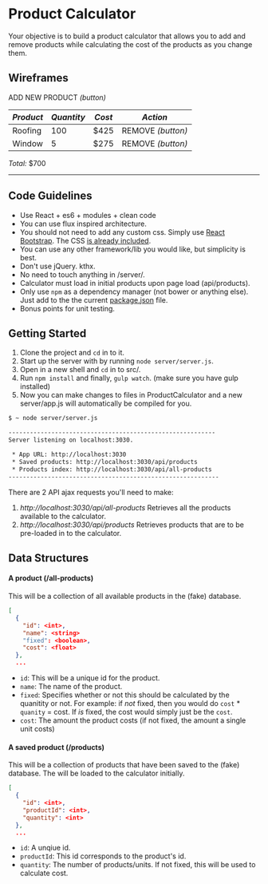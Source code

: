 # Product Calculator

Your objective is to build a product calculator that allows you to add and
remove products while calculating the cost of the products as you change them.

## Wireframes

ADD NEW PRODUCT _(button)_

*Product* | *Quantity* | *Cost* | *Action*
--- | --- | --- | ---
Roofing | 100 | $425 | REMOVE _(button)_
Window | 5 | $275 | REMOVE _(button)_

*Total:* $700

----------------------------------------------

## Code Guidelines

* Use React + es6 + modules + clean code
* You can use flux inspired architecture.
* You should not need to add any custom css. Simply use [React Bootstrap](http://react-bootstrap.github.io/components.html). The CSS [is already included](server/app.html).
* You can use any other framework/lib you would like, but simplicity is best.
* Don't use jQuery. kthx.
* No need to touch anything in /server/.
* Calculator must load in initial products upon page load (api/products).
* Only use `npm` as a dependency manager (not bower or anything else). Just add to the the current [package.json](src/package.json) file.
* Bonus points for unit testing.

## Getting Started

1. Clone the project and `cd` in to it.
2. Start up the server with by running `node server/server.js`.
3. Open in a new shell and `cd` in to src/.
4. Run `npm install` and finally, `gulp watch`. (make sure you have gulp installed)
5. Now you can make changes to files in ProductCalculator and a new server/app.js will automatically be compiled for you.

```bash
$ ~ node server/server.js

----------------------------------------------------------
Server listening on localhost:3030.

 * App URL: http://localhost:3030
 * Saved products: http://localhost:3030/api/products
 * Products index: http://localhost:3030/api/all-products
-----------------------------------------------------------
```

There are 2 API ajax requests you'll need to make:

  1. *http://localhost:3030/api/all-products* Retrieves all the products available to the calculator.
  2. *http://localhost:3030/api/products* Retrieves products that are to be pre-loaded in to the calculator.

## Data Structures

#### A product (/all-products)

This will be a collection of all available products in the (fake) database.

```json
[
  {
    "id": <int>,
    "name": <string>
    "fixed": <boolean>,
    "cost": <float>
  },
  ...
```

* `id`: This will be a unique id for the product.
* `name`: The name of the product.
* `fixed`: Specifies whether or not this should be calculated by the quanitity or not. For example: if *not* fixed, then you would do `cost` * `quanity` = cost. If *is* fixed, the cost would simply just be the `cost`.
* `cost`: The amount the product costs (if not fixed, the amount a single unit costs)

#### A saved product (/products)

This will be a collection of products that have been saved to the (fake) database.
The will be loaded to the calculator initially.

```json
[
  {
    "id": <int>,
    "productId": <int>,
    "quantity": <int>
  },
  ...
```

* `id`: A unqiue id.
* `productId`: This id corresponds to the product's id.
* `quantity`: The number of products/units. If not fixed, this will be used to calculate cost.
